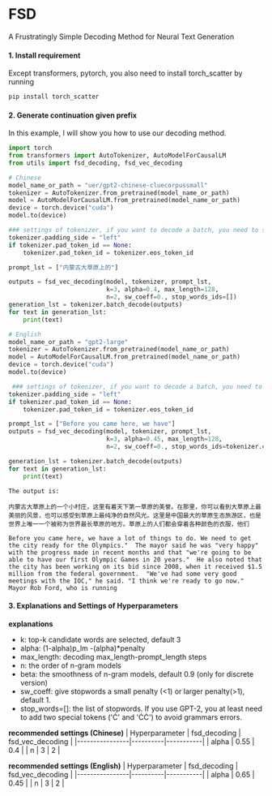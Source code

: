 # FSD
A Frustratingly Simple Decoding Method for Neural Text Generation

#### 1. Install requirement
Except transformers, pytorch, you also need to install torch_scatter by running
```bash
pip install torch_scatter
```
#### 2. Generate continuation given prefix
In this example, I will show you how to use our decoding method.

```python
import torch
from transformers import AutoTokenizer, AutoModelForCausalLM
from utils import fsd_decoding, fsd_vec_decoding

# Chinese
model_name_or_path = "uer/gpt2-chinese-cluecorpussmall"
tokenizer = AutoTokenizer.from_pretrained(model_name_or_path)
model = AutoModelForCausalLM.from_pretrained(model_name_or_path)
device = torch.device("cuda")
model.to(device)

### settings of tokenizer, if you want to decode a batch, you need to set the pad_token_id
tokenizer.padding_side = "left"
if tokenizer.pad_token_id == None:
    tokenizer.pad_token_id = tokenizer.eos_token_id

prompt_lst = ["内蒙古大草原上的"]

outputs = fsd_vec_decoding(model, tokenizer, prompt_lst,
                           k=3, alpha=0.4, max_length=128,
                           n=2, sw_coeff=0., stop_words_ids=[])
generation_lst = tokenizer.batch_decode(outputs)
for text in generation_lst:
    print(text)

# English 
model_name_or_path = "gpt2-large"
tokenizer = AutoTokenizer.from_pretrained(model_name_or_path)
model = AutoModelForCausalLM.from_pretrained(model_name_or_path)
device = torch.device("cuda")
model.to(device)

 ### settings of tokenizer, if you want to decode a batch, you need to set the pad_token_id
tokenizer.padding_side = "left"
if tokenizer.pad_token_id == None:
    tokenizer.pad_token_id = tokenizer.eos_token_id

prompt_lst = ["Before you came here, we have"]
outputs = fsd_vec_decoding(model, tokenizer, prompt_lst,
                           k=3, alpha=0.45, max_length=128,
                           n=2, sw_coeff=0., stop_words_ids=tokenizer.convert_tokens_to_ids(['Ċ','ĊĊ']))

generation_lst = tokenizer.batch_decode(outputs)
for text in generation_lst:
    print(text)


```
```
The output is:

内蒙古大草原上的一个小村庄，这里有着天下第一草原的美誉。在那里，你可以看到大草原上最美丽的风景，也可以感受到草原上最纯净的自然风光。这里是中国最大的草原生态旅游区，也是世界上唯一一个被称为世界最长草原的地方。草原上的人们都会穿着各种颜色的衣服，他们

Before you came here, we have a lot of things to do. We need to get the city ready for the Olympics."  The mayor said he was "very happy" with the progress made in recent months and that "we're going to be able to have our first Olympic Games in 20 years."  He also noted that the city has been working on its bid since 2008, when it received $1.5 million from the federal government.  "We've had some very good meetings with the IOC," he said. "I think we're ready to go now."  Mayor Rob Ford, who is running
```

#### 3. Explanations and Settings of Hyperparameters
**explanations**

- k: top-k candidate words are selected, default 3 
- alpha: (1-alpha)p_lm -(alpha)*penalty
- max_length: decoding max_length-prompt_length steps
- n: the order of n-gram models
- beta: the smoothness of n-gram models, default 0.9 (only for discrete version)
- sw_coeff: give stopwords a small penalty (<1) or larger penalty(>1), default 1.
- stop_words=[]: the list of stopwords. If you use GPT-2, you at least need to add two special tokens ('Ċ' and 'ĊĊ') to avoid grammars errors.

**recommended settings (Chinese)**
| Hyperparameter | fsd_decoding | fsd_vec_decoding |
|----------------|----------|-----------|
| alpha          | 0.55     | 0.4       |
| n              | 3        | 2         |

**recommended settings (English)**
| Hyperparameter | fsd_decoding | fsd_vec_decoding |
|----------------|----------|-----------|
| alpha          | 0.65     | 0.45      |
| n              | 3        | 2         |
